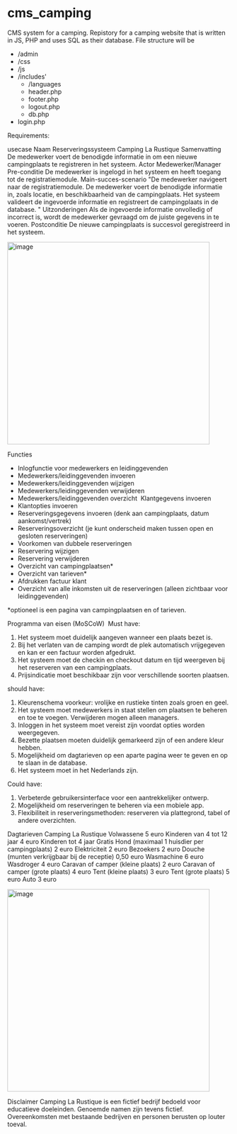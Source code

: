 # cms_camping
CMS system for a camping.
Repistory for a camping website that is written in JS, PHP and uses SQL as their database.
File structure will be

- /admin
- /css
- /js
- /includes'
  - /languages
  - header.php
  - footer.php
  - logout.php
  - db.php
- login.php



Requirements:

usecase
Naam	Reserveringssysteem Camping La Rustique 
Samenvatting	De medewerker voert de benodigde informatie in om een nieuwe campingplaats te registreren in het systeem.
Actor	Medewerker/Manager
Pre-conditie	De medewerker is ingelogd in het systeem en heeft toegang tot de registratiemodule.
Main-succes-scenario	"De medewerker navigeert naar de registratiemodule.
De medewerker voert de benodigde informatie in, zoals locatie, en beschikbaarheid van de campingplaats.
Het systeem valideert de ingevoerde informatie en registreert de campingplaats in de database.
"
Uitzonderingen	Als de ingevoerde informatie onvolledig of incorrect is, wordt de medewerker gevraagd om de juiste gegevens in te voeren.
Postconditie	De nieuwe campingplaats is succesvol geregistreerd in het systeem.

<img width="457" alt="image" src="https://github.com/RonanTalboom/cms_camping/assets/8617184/fc93dd4a-6909-4717-8cec-ac14bb25a381">



Functies
- Inlogfunctie voor medewerkers en leidinggevenden 
- Medewerkers/leidinggevenden invoeren 
- Medewerkers/leidinggevenden wijzigen 
- Medewerkers/leidinggevenden verwijderen 
- Medewerkers/leidinggevenden overzicht  Klantgegevens invoeren 
- Klantopties invoeren 
- Reserveringsgegevens invoeren (denk aan campingplaats, datum aankomst/vertrek) 
- Reserveringsoverzicht (je kunt onderscheid maken tussen open en gesloten reserveringen) 
- Voorkomen van dubbele reserveringen 
- Reservering wijzigen  
- Reservering verwijderen 
- Overzicht van campingplaatsen* 
- Overzicht van tarieven* 
- Afdrukken factuur klant  
- Overzicht van alle inkomsten uit de reserveringen (alleen zichtbaar voor leidinggevenden)   

*optioneel is een pagina van campingplaatsen en of tarieven.

Programma van eisen (MoSCoW)  Must have:
1. Het systeem moet duidelijk aangeven wanneer een plaats bezet is.
2. Bij het verlaten van de camping wordt de plek automatisch vrijgegeven en kan er een factuur worden afgedrukt.
3. Het systeem moet de checkin en checkout datum en tijd weergeven bij het reserveren van een campingplaats.
4. Prijsindicatie moet beschikbaar zijn voor verschillende soorten plaatsen.

should have:
1. Kleurenschema voorkeur: vrolijke en rustieke tinten zoals groen en geel.
2. Het systeem moet medewerkers in staat stellen om plaatsen te beheren en toe te voegen. Verwijderen mogen alleen managers.
3. Inloggen in het systeem moet vereist zijn voordat opties worden weergegeven.
4. Bezette plaatsen moeten duidelijk gemarkeerd zijn of een andere kleur hebben.
5. Mogelijkheid om dagtarieven op een aparte pagina weer te geven en op te slaan in de database.
6. Het systeem moet in het Nederlands zijn.

Could have:
1. Verbeterde gebruikersinterface voor een aantrekkelijker ontwerp.
2. Mogelijkheid om reserveringen te beheren via een mobiele app.
3. Flexibiliteit in reserveringsmethoden: reserveren via plattegrond, tabel of andere overzichten.









Dagtarieven Camping La Rustique 
Volwassene 	5 euro
Kinderen van 4 tot 12 jaar 	4 euro
Kinderen tot 4 jaar 	Gratis
Hond (maximaal 1 huisdier per campingplaats)	2 euro
Elektriciteit 	2 euro
Bezoekers	2 euro
Douche (munten verkrijgbaar bij de receptie)	0,50 euro
Wasmachine 	6 euro
Wasdroger	4 euro
Caravan of camper (kleine plaats) 	2 euro
Caravan of camper (grote plaats)	4 euro
Tent (kleine plaats)	3 euro
Tent (grote plaats)	5 euro
Auto	3 euro

<img width="457" alt="image" src="https://github.com/RonanTalboom/cms_camping/assets/8617184/2a40fdc1-6027-4a1d-a9c4-5ab49be553b7">



Disclaimer
Camping La Rustique is een fictief bedrijf bedoeld voor educatieve doeleinden. Genoemde namen zijn tevens fictief. Overeenkomsten met bestaande bedrijven en personen berusten op louter toeval.
